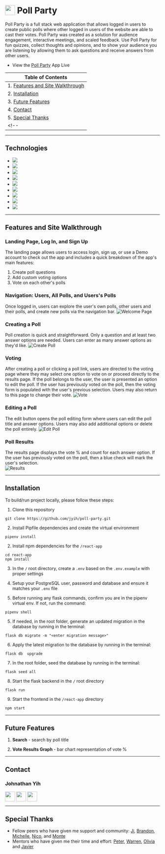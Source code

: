 <!-- <p align='center'>
  <img src='./react-app/src/assets/images/logo.png' height='200px'>
</p> -->
<!-- <iframe
    title='splash-banner'
    src="https://ntmaker.gfto.ru/newneontexten/?image_height=200&image_width=600&image_font_shadow_width=30&image_font_size=111&image_background_color=03045E&image_text_color=FDFD96&image_font_shadow_color=5E89FF&image_url=https://cdn.mos.cms.futurecdn.net/rumru4mYc6NnKVY9rLeUs8-970-80.jpg.webp&image_text=Poll_Party&image_font_family=Nickainley&"
    frameBorder='no'
    scrolling='no'
    width="600"
    height="200">
</iframe> -->

# <img src="https://poll-party.s3.us-west-1.amazonaws.com/beach-ball-icon.png" height="32" align="top" /> Poll Party
<!-- Poll Party is a full stack web application that allows logged in users to create public polls where other logged in users of the website are able to cast their votes. Results of the polls are updated in real time. Poll Party was created as a solution for audience engagement, interactive meetings, and scaled feedback. Use Poll Party for fun quizzes, collect thoughts and opinions, and to show your audience you are listening by allowing them to ask questions and receive answers from other users. -->
Poll Party is a full stack web application that allows logged in users to create public polls where other logged in users of the website are able to cast their votes.  Poll Party was created as a solution for audience engagement, interactive meetings, and scaled feedback. Use Poll Party for fun quizzes, collect thoughts and opinions, and to show your audience you are listening by allowing them to ask questions and receive answers from other users.

* View the <a href='https://poll-party.herokuapp.com/'>Poll Party</a> App Live

<!-- * Reference to the Poll Party <a href='https://www.github.com/{github-handle}/poll-party/wiki'>Wiki Docs</a> -->

| Table of Contents |
| ----------------- |
| 1. [Features and Site Walkthrough](#features-and-site-walkthrough) |
| 2. [Installation](#installation) |
| 3. [Future Features](#future-features) |
| 4. [Contact](#contact) |
| 5. [Special Thanks](#special-thanks) |
<!-- | 3. [Technical Implementation Details](#technical-implementation-details) | -->

---
## Technologies
* <a href="https://developer.mozilla.org/en-US/docs/Web/JavaScript"><img src="https://img.shields.io/badge/-JavaScript-F7DF1E?logo=JavaScript&logoColor=333333" /></a>
* <a href="https://www.postgresql.org/"><img src="https://img.shields.io/badge/-PostgreSQL-336791?logo=PostgreSQL&logoColor=white" /></a>
* <a href="https://nodejs.org/"><img src="https://img.shields.io/badge/Node.js-43853D?style=flat&logo=node.js&logoColor=white"></a>
* <a href="https://reactjs.org/"><img src="https://img.shields.io/badge/react-%2320232a.svg?style=flat&logo=react&logoColor=%2361DAFB"></a>
* <a href="https://redux.js.org/"><img src="https://img.shields.io/badge/redux-%23593d88.svg?style=flat&logo=redux&logoColor=white"></a>
* <a href="https://developer.mozilla.org/en-US/docs/Web/CSS"><img src="https://img.shields.io/badge/-CSS3-1572B6?logo=CSS3" /></a>
* <a href="https://www.python.org/"><img src="https://img.shields.io/badge/Python-3776AB?style=flat&logo=python&logoColor=white" /></a>
* <a href="https://flask.palletsprojects.com/"><img src="https://img.shields.io/badge/Flask-000000?style=flat&logo=flask&logoColor=white" /></a>
* <a href="https://www.heroku.com/home"><img src="https://img.shields.io/badge/Heroku-430098?style=flat&logo=heroku&logoColor=white" /></a>

---
## Features and Site Walkthrough

### Landing Page, Log In, and Sign Up
The landing page allows users to access login, sign up, or use a Demo account to check out the app and includes a quick breakdown of the app's main features:
1. Create poll questions
2. Add custom voting options
3. Vote on each other's polls
<!-- ![Splash](https://poll-party.s3.us-west-1.amazonaws.com/readme-assets/splash-page.png) -->


### Navigation: Users, All Polls, and Users's Polls
Once logged in, users can explore the user's own polls, other users and their polls, and create new polls via the navigation bar.
![Welcome Page](https://poll-party.s3.us-west-1.amazonaws.com/readme-assets/welcome-page.png)

### Creating a Poll
Poll creation is quick and straightforward. Only a question and at least two answer options are needed. Users can enter as many answer options as they'd like.
![Create Poll](https://poll-party.s3.us-west-1.amazonaws.com/readme-assets/create-poll.png)

### Voting
After creating a poll or clicking a poll link, users are directed to the voting page where they may select one option to vote on or proceed directly to the results page. If the poll belongs to the user, the user is presented an option to edit the poll.
If the user has previously voted on the poll, then the voting form is populated with the user's previous selection. Users may also return to this page to change their vote.
![Vote](https://poll-party.s3.us-west-1.amazonaws.com/readme-assets/vote-poll.png)

### Editing a Poll
The edit button opens the poll editing form where users can edit the poll title and answer options. Users may also add additional options or delete the poll entirely.
![Edit Poll](https://poll-party.s3.us-west-1.amazonaws.com/readme-assets/edit-poll.png)

### Poll Results
The results page displays the vote % and count for each answer option. If the user has previously voted on the poll, then a blue check will mark the user's selection.  
![Results](https://poll-party.s3.us-west-1.amazonaws.com/readme-assets/results.png)

---

## Installation
To build/run project locally, please follow these steps:

1. Clone this repository

```shell
git clone https://github.com/jyih/poll-party.git
```

2. Install Pipfile dependencies and create the virtual environment
```shell
pipenv install
```

2. Install npm dependencies for the `/react-app`

```shell
cd react-app
npm install
```

3. In the `/` root directory, create a `.env` based on the `.env.example` with proper settings

4. Setup your PostgreSQL user, password and database and ensure it matches your `.env` file

5. Before running any flask commands, confirm you are in the pipenv virtual env. If not, run the command:
```shell
pipenv shell
```

5. If needed, in the root folder, generate an updated migration in the database by running in the terminal:
```shell
flask db migrate -m "<enter migration message>"
```

6. Apply the latest migration to the database by running in the terminal:
```shell
flask db  upgrade
```

7. In the root folder, seed the database by running in the terminal:
```shell
flask seed all
```

8. Start the flask backend in the `/` root directory
```shell
flask run
```

9. Start the frontend in the `/react-app` directory

```javascript
npm start
```
---


<!-- 
## Technical Implementation Details

### {Detail 1}
Description 1

Part of code is shown below:

```python
print('add code snippet 1 here')
```

Description 2

```javascript
print('add code snippet 2 here')
```

### {Detail 2}
Description 1

Code snippet is shown here:

```javascript
print('add code snippet 1 here')
``` -->

## Future Features

1. __Search__ - search by poll title

2. __Vote Results Graph__ - bar chart representation of vote % 
---

## Contact

### Johnathan Yih
<a href="https://www.linkedin.com/in/johnathanyih/"><img src="https://poll-party.s3.us-west-1.amazonaws.com/linkedin-logo.png" height="32" align="middle" /></a>
<a href="https://github.com/jyih"><img src="https://poll-party.s3.us-west-1.amazonaws.com/GitHub-Mark-Light-32px.png" height="32" align="middle" /></a>
<a href="johnathanyih@gmail.com"><img src="https://poll-party.s3.us-west-1.amazonaws.com/email-icon-gray-circle.png" height="32" align="middle" /></a>

---

## Special Thanks
* Fellow peers who have given me support and community: [Ji](https://github.com/ji-k), [Brandon](https://github.com/Omstachu), [Michelle](https://github.com/michellekontoff), [Nico](https://github.com/nicopierson), and [Monte](https://github.com/theflaggship)
* Mentors who have given me their time and effort: [Peter](https://github.com/lazytangent), [Warren](https://github.com/tamagrijr), [Olivia](https://github.com/OByrnes) and [Javier](https://github.com/javiermortiz)
